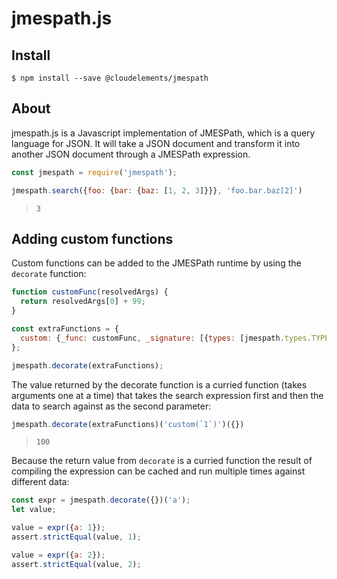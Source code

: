 # jmespath.js

## Install

```console
$ npm install --save @cloudelements/jmespath
```

## About

jmespath.js is a Javascript implementation of JMESPath, which is a query language for JSON. It will
take a JSON document and transform it into another JSON document through a JMESPath expression.

```js
const jmespath = require('jmespath');

jmespath.search({foo: {bar: {baz: [1, 2, 3]}}}, 'foo.bar.baz[2]')
```

> `3`

## Adding custom functions

Custom functions can be added to the JMESPath runtime by using the `decorate` function:

```js
function customFunc(resolvedArgs) {
  return resolvedArgs[0] + 99;
}

const extraFunctions = {
  custom: {_func: customFunc, _signature: [{types: [jmespath.types.TYPE_NUMBER]}]},
};

jmespath.decorate(extraFunctions);
```

The value returned by the decorate function is a curried function (takes arguments one at a time)
that takes the search expression first and then the data to search against as the second parameter:

```js
jmespath.decorate(extraFunctions)('custom(`1`)')({})
```

> `100`

Because the return value from `decorate` is a curried function the result of compiling the
expression can be cached and run multiple times against different data:

```js
const expr = jmespath.decorate({})('a');
let value;

value = expr({a: 1});
assert.strictEqual(value, 1);

value = expr({a: 2});
assert.strictEqual(value, 2);
```
